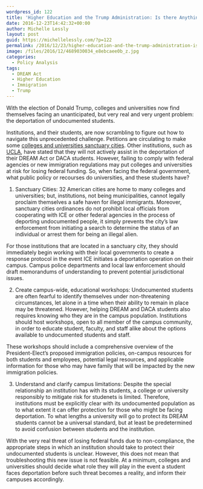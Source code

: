 ```yaml
---
wordpress_id: 122
title: 'Higher Education and the Trump Administration: Is there Anything Institutions can do to Protect their Undocumented Students?'
date: 2016-12-23T14:42:32+00:00
author: Michelle Lessly
layout: post
guid: https://michellelessly.com/?p=122
permalink: /2016/12/23/higher-education-and-the-trump-administration-is-there-anything-institutions-can-do-to-protect-their-undocumented-students/
image: /files/2016/12/4689030034_e8ebcaee0b_z.jpg
categories:
  - Policy Analysis
tags:
  - DREAM Act
  - Higher Education
  - Immigration
  - Trump
---
```

With the election of Donald Trump, colleges and universities now find themselves facing an unanticipated, but very real and very urgent problem: the deportation of undocumented students.

Institutions, and their students, are now scrambling to figure out how to navigate this unprecedented challenge. Petitions are circulating to make some [colleges and universities sanctuary cities](https://www.washingtonpost.com/news/grade-point/wp/2016/11/15/ivy-league-students-professors-alumni-ask-schools-to-be-sanctuaries-for-undocumented-immigrants/?hpid=hp_hp-more-top-stories_gradepoint-3am%3Ahomepage%2Fstory#comments). Other institutions, such as [UCLA](http://www.latimes.com/local/lanow/la-me-cal-state-undocumented-students-ln-20161116-story.html), have stated that they will not actively assist in the deportation of their DREAM Act or DACA students. However, failing to comply with federal agencies or new immigration regulations may put colleges and universities at risk for losing federal funding. So, when facing the federal government, what public policy or recourses do universities, and these students have?

  1. Sanctuary Cities: 32 American cities are home to many colleges and universities; but, institutions, not being municipalities, cannot legally proclaim themselves a safe haven for illegal immigrants. Moreover, sanctuary cities ordinances do not prohibit local officials from cooperating with ICE or other federal agencies in the process of deporting undocumented people, it simply prevents the city’s law enforcement from initiating a search to determine the status of an individual or arrest them for being an illegal alien.

For those institutions that are located in a sanctuary city, they should immediately begin working with their local governments to create a response protocol in the event ICE initiates a deportation operation on their campus. Campus police departments and local law enforcement should draft memorandums of understanding to prevent potential jurisdictional issues.

<ol start="2">
  <li>
    Create campus-wide, educational workshops: Undocumented students are often fearful to identify themselves under non-threatening circumstances, let alone in a time when their ability to remain in place may be threatened. However, helping DREAM and DACA students also requires knowing who they are in the campus population. Institutions should host workshops, open to all member of the campus community, in order to educate student, faculty, and staff alike about the options available to undocumented students and staff.
  </li>
</ol>

These workshops should include a comprehensive overview of the President-Elect’s proposed immigration policies, on-campus resources for both students and employees, potential legal resources, and applicable information for those who may have family that will be impacted by the new immigration policies.

<ol start="3">
  <li>
    Understand and clarify campus limitations: Despite the special relationship an institution has with its students, a college or university responsibly to mitigate risk for studenets is limited. Therefore, institutions must be explicitly clear with its undocumented population as to what extent it can offer protection for those who might be facing deportation. To what lengths a university will go to protect its DREAM students cannot be a universal standard, but at least be predetermined to avoid confusion between students and the institution.
  </li>
</ol>

With the very real threat of losing federal funds due to non-compliance, the appropriate steps in which an institution should take to protect their undocumented students is unclear. However, this does not mean that troubleshooting this new issue is not feasible. At a minimum, colleges and universities should decide what role they will play in the event a student faces deportation before such threat becomes a reality, and inform their campuses accordingly.

